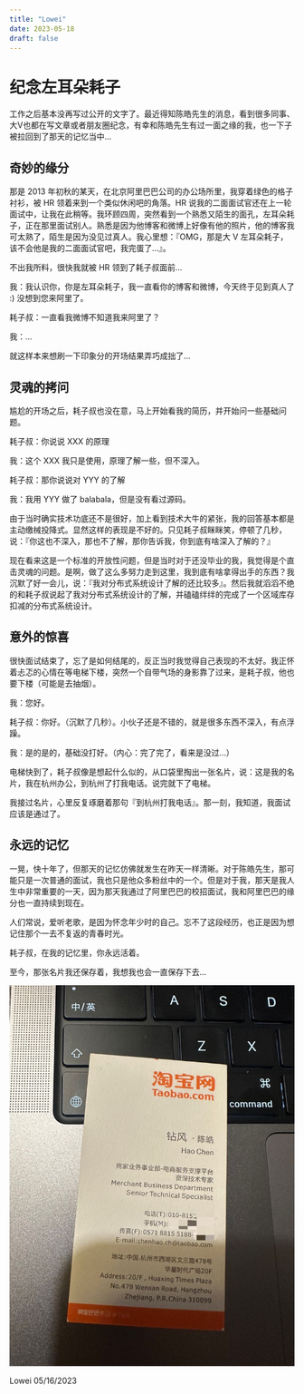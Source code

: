 ```yaml
--- 
title: "Lowei"
date: 2023-05-18
draft: false
---
```

# 纪念左耳朵耗子

工作之后基本没再写过公开的文字了。最近得知陈皓先生的消息，看到很多同事、大V也都在写文章或者朋友圈纪念，有幸和陈皓先生有过一面之缘的我，也一下子被拉回到了那天的记忆当中...

## 奇妙的缘分

那是 2013 年初秋的某天，在北京阿里巴巴公司的办公场所里，我穿着绿色的格子衬衫，被 HR 领着来到一个类似休闲吧的角落。HR 说我的二面面试官还在上一轮面试中，让我在此稍等。我环顾四周，突然看到一个熟悉又陌生的面孔，左耳朵耗子，正在那里面试别人。熟悉是因为他博客和微博上好像有他的照片，他的博客我可太熟了，陌生是因为没见过真人。我心里想：『OMG，那是大 V 左耳朵耗子，该不会他是我的二面面试官吧，我完蛋了...』。

不出我所料，很快我就被 HR 领到了耗子叔面前...

我：我认识你，你是左耳朵耗子，我一直看你的博客和微博，今天终于见到真人了 :) 没想到您来阿里了。

耗子叔：一直看我微博不知道我来阿里了？

我：...

就这样本来想刷一下印象分的开场结果弄巧成拙了...

## 灵魂的拷问

尴尬的开场之后，耗子叔也没在意，马上开始看我的简历，并开始问一些基础问题。

耗子叔：你说说 XXX 的原理

我：这个 XXX 我只是使用，原理了解一些，但不深入。

耗子叔：那你说说对 YYY 的了解

我：我用 YYY 做了 balabala，但是没有看过源码。

由于当时确实技术功底还不是很好，加上看到技术大牛的紧张，我的回答基本都是主动缴械投降式。显然这样的表现是不好的。只见耗子叔眯眯笑，停顿了几秒，说：『你这也不深入，那也不了解，那你告诉我，你到底有啥深入了解的？』

现在看来这是一个标准的开放性问题，但是当时对于还没毕业的我，我觉得是个直击灵魂的问题。是啊，做了这么多努力走到这里，我到底有啥拿得出手的东西？我沉默了好一会儿，说：『我对分布式系统设计了解的还比较多』。然后我就滔滔不绝的和耗子叔说起了我对分布式系统设计的了解，并磕磕绊绊的完成了一个区域库存扣减的分布式系统设计。

## 意外的惊喜

很快面试结束了，忘了是如何结尾的，反正当时我觉得自己表现的不太好。我正怀着忐忑的心情在等电梯下楼，突然一个自带气场的身影靠了过来，是耗子叔，他也要下楼（可能是去抽烟）。

我：您好。

耗子叔：你好。（沉默了几秒）。小伙子还是不错的，就是很多东西不深入，有点浮躁。

我：是的是的，基础没打好。（内心：完了完了，看来是没过...）

电梯快到了，耗子叔像是想起什么似的，从口袋里掏出一张名片，说：这是我的名片，我在杭州办公，到杭州了打我电话。说完就下了电梯。

我接过名片，心里反复琢磨着那句『到杭州打我电话』。那一刻，我知道，我面试应该是通过了。

## 永远的记忆

一晃，快十年了，但那天的记忆仿佛就发生在昨天一样清晰。对于陈皓先生，那可能只是一次普通的面试，我也只是他众多粉丝中的一个。但是对于我，那天是我人生中非常重要的一天，因为那天我通过了阿里巴巴的校招面试，我和阿里巴巴的缘分也一直持续到现在。

人们常说，爱听老歌，是因为怀念年少时的自己。忘不了这段经历，也正是因为想记住那个一去不复返的青春时光。

耗子叔，在我的记忆里，你永远活着。

至今，那张名片我还保存着，我想我也会一直保存下去...

![名片](./card.jpg)

Lowei 05/16/2023
